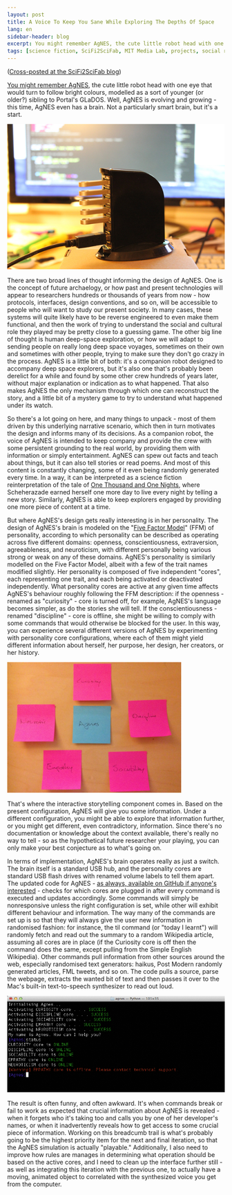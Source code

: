 ```yaml
---
layout: post
title: A Voice To Keep You Sane While Exploring The Depths Of Space
lang: en
sidebar-header: blog
excerpt: You might remember AgNES, the cute little robot head with one eye that would turn to follow bright colours, modelled as a sort of younger (or older?) sibling to Portal's GLaDOS. Well, AgNES is evolving and growing - this time, AgNES even has a brain. Not a particularly smart brain, but it's a start.
tags: [science fiction, SciFi2SciFab, MIT Media Lab, projects, social robots, deep-space exploration, future archaeology]
---
```

([Cross-posted at the SciFi2SciFab blog](http://scifi2scifab.media.mit.edu/2013/11/27/a-voice-to-keep-you-sane-while-exploring-the-depths-of-space/))

[You might remember AgNES](/2013/10/30/assembling-agnes-how-i-read-science-fiction.html), the cute little robot head with one eye that would turn to follow bright colours, modelled as a sort of younger (or older?) sibling to Portal's GLaDOS. Well, AgNES is evolving and growing - this time, AgNES even has a brain. Not a particularly smart brain, but it's a start.

![AgNES's brain is really a standard USB hub with five individual USB flash drives attached to it.](/files/agnes-brain.jpg)

There are two broad lines of thought informing the design of AgNES. One is the concept of future archaelogy, or how past and present technologies will appear to researchers hundreds or thousands of years from now - how protocols, interfaces, design conventions, and so on, will be accessible to people who will want to study our present society. In many cases, these systems will quite likely have to be reverse engineered to even make them functional, and then the work of trying to understand the social and cultural role they played may be pretty close to a guessing game. The other big line of thought is human deep-space exploration, or how we will adapt to sending people on really long deep space voyages, sometimes on their own and sometimes with other people, trying to make sure they don't go crazy in the process. AgNES is a little bit of both: it's a companion robot designed to accompany deep space explorers, but it's also one that's probably been derelict for a while and found by some other crew hundreds of years later, without major explanation or indication as to what happened. That also makes AgNES the only mechanism through which one can reconstruct the story, and a little bit of a mystery game to try to understand what happened under its watch.

So there's a lot going on here, and many things to unpack - most of them driven by this underlying narrative scenario, which then in turn motivates the design and informs many of its decisions. As a companion robot, the voice of AgNES is intended to keep company and provide the crew with some persistent grounding to the real world, by providing them with information or simply entertainment. AgNES can spew out facts and teach about things, but it can also tell stories or read poems. And most of this content is constantly changing, some of it even being randomly generated every time. In a way, it can be interpreted as a science fiction reinterpretation of the tale of [One Thousand and One Nights](http://en.wikipedia.org/wiki/One_Thousand_and_One_Nights), where Scheherazade earned herself one more day to live every night by telling a new story. Similarly, AgNES is able to keep explorers engaged by providing one more piece of content at a time.

But where AgNES's design gets really interesting is in her personality. The design of AgNES's brain is modeled on the "[Five Factor Model](http://en.wikipedia.org/wiki/Big_Five_personality_traits)" (FFM) of personality, according to which personality can be described as operating across five different domains: openness, conscientiousness, extraversion, agreeableness, and neuroticism, with different personally being various strong or weak on any of these domains. AgNES's personality is similarly modelled on the Five Factor Model, albeit with a few of the trait names modified slightly. Her personality is composed of five independent "cores", each representing one trait, and each being activated or deactivated independently. What personality cores are active at any given time affects AgNES's behaviour roughly following the FFM description: if the openness - renamed as "curiosity" - core is turned off, for example, AgNES's language becomes simpler, as do the stories she will tell. If the conscientiousness - renamed "discipline" - core is offline, she might be willing to comply with some commands that would otherwise be blocked for the user. In this way, you can experience several different versions of AgNES by experimenting with personality core configurations, where each of them might yield different information about herself, her purpose, her design, her creators, or her history.

<img src="/files/agnes-cores.JPG" alt="The new personality core design for Agnes" width="80%" />

That's where the interactive storytelling component comes in. Based on the present configuration, AgNES will give you some information. Under a different configuration, you might be able to explore that information further, or you might get different, even contradictory, information. Since there's no documentation or knowledge about the context available, there's really no way to tell - so as the hypothetical future researcher your playing, you can only make your best conjecture as to what's going on.

In terms of implementation, AgNES's brain operates really as just a switch. The brain itself is a standard USB hub, and the personality cores are standard USB flash drives with renamed volume labels to tell them apart. The updated code for AgNES - [as always, available on GitHub if anyone's interested](https://github.com/piscosour/agnes) - checks for which cores are plugged in after every command is executed and updates accordingly. Some commands will simply be nonresponsive unless the right configuration is set, while other will exhibit different behaviour and information. The way many of the commands are set up is so that they will always give the user new information in randomised fashion: for instance, the til command (or "today I learnt") will randomly fetch and read out the summary to a random Wikipedia article, assuming all cores are in place (if the Curiosity core is off then the command does the same, except pulling from the Simple English Wikipedia). Other commands pull information from other sources around the web, especially randomised text generators: haikus, Post Modern randomly generated articles, FML tweets, and so on. The code pulls a source, parse the webpage, extracts the wanted bit of text and then passes it over to the Mac's built-in text-to-speech synthesizer to read out loud.

![AgNES reads when cores are plugged out, and modifies behaviour accordingly.](/files/agnes-prompt.jpg)

The result is often funny, and often awkward. It's when commands break or fail to work as expected that crucial information about AgNES is revealed - when it forgets who it's taking too and calls you by one of her developer's names, or when it inadvertently reveals how to get access to some crucial piece of information. Working on this breadcumb trail is what's probably going to be the highest priority item for the next and final iteration, so that the AgNES simulation is actually "playable." Additionally, I also need to improve how rules are manages in determining what operation should be based on the active cores, and I need to clean up the interface further still - as well as integrating this iteration with the previous one, to actually have a moving, animated object to correlated with the synthesized voice you get from the computer.